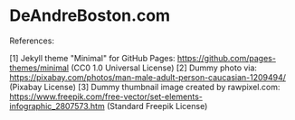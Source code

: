# DeAndreBoston.com
References:

[1] Jekyll theme "Minimal" for GitHub Pages: https://github.com/pages-themes/minimal (CC0 1.0 Universal License) 
[2] Dummy photo via: https://pixabay.com/photos/man-male-adult-person-caucasian-1209494/ (Pixabay License) 
[3] Dummy thumbnail image created by rawpixel.com: https://www.freepik.com/free-vector/set-elements-infographic_2807573.htm (Standard Freepik License)
